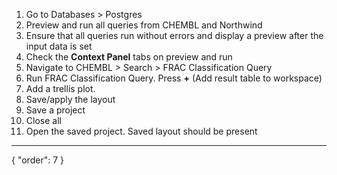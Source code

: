 1. Go to Databases > Postgres
2. Preview and run all queries from CHEMBL and Northwind
3. Ensure that all queries run without errors and display a preview after the input data is set
5. Check the **Context Panel** tabs on preview and run
6. Navigate to CHEMBL > Search > FRAC Classification Query
7. Run FRAC Classification Query. Press **+** (Add result table to workspace)
11. Add a trellis plot.
12. Save/apply the layout
12. Save a project
14. Close all
15. Open the saved project. Saved layout should be present

---
{
"order": 7
}